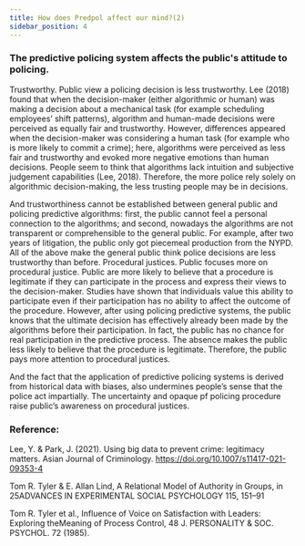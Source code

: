 ```yaml
---
title: How does Predpol affect our mind?(2)
sidebar_position: 4
---
```


### The predictive policing system affects the public's attitude to policing. 

Trustworthy. Public view a policing decision is less trustworthy. Lee (2018) found that when the decision-maker (either algorithmic or human) was making a decision about a mechanical task (for example scheduling employees’ shift patterns), algorithm and human-made decisions were perceived as equally fair and trustworthy. However, differences appeared when the decision-maker was considering a human task (for example who is more likely to commit a crime); here, algorithms were perceived as less fair and trustworthy and evoked more negative emotions than human decisions. People seem to think that algorithms lack intuition and subjective judgement capabilities (Lee, 2018). Therefore, the more police rely solely on algorithmic decision-making, the less trusting people may be in decisions. 

And trustworthiness cannot be established between general public and policing predictive algorithms: first, the public cannot feel a personal connection to the algorithms; and second, nowadays the algorithms are not transparent or comprehensible to the general public. For example, after two years of litigation, the public only got piecemeal production from the NYPD. All of the above make the general public think police decisions are less trustworthy than before. 
Procedural justices. Public focuses more on procedural justice. Public are more likely to believe that a procedure is legitimate if they can participate in the process and express their views to the decision-maker. Studies have shown that individuals value this ability to participate even if their participation has no ability to affect the outcome of the procedure. However, after using policing predictive systems, the public knows that the ultimate decision has effectively already been made by the algorithms before their participation. In fact, the public has no chance for real participation in the predictive process. The absence makes the public less likely to believe that the procedure is legitimate. Therefore, the public pays more attention to procedural justices. 

And the fact that the application of predictive policing systems is derived from historical data with biases, also undermines people’s sense that the police act impartially. The uncertainty and opaque pf policing procedure raise public’s awareness on procedural justices. 

### Reference: 

Lee, Y. & Park, J. (2021). Using big data to prevent crime: legitimacy matters. Asian Journal of Criminology. https://doi.org/10.1007/s11417-021-09353-4

Tom R. Tyler & E. Allan Lind, A Relational Model of Authority in Groups, in 25ADVANCES IN EXPERIMENTAL SOCIAL PSYCHOLOGY 115, 151–91

Tom R. Tyler et al., Influence of Voice on Satisfaction with Leaders: Exploring theMeaning of Process Control, 48 J. PERSONALITY & SOC. PSYCHOL. 72 (1985). 